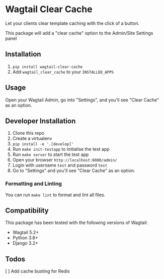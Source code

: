# Wagtail Clear Cache

Let your clients clear template caching with the click of a button.

This package will add a "clear cache" option to the Admin/Site Settings panel

## Installation

1. `pip install wagtail-clear-cache`
2. Add `wagtail_clear_cache` to your `INSTALLED_APPS`

## Usage

Open your Wagtail Admin, go into "Settings", and you'll see "Clear Cache" as an option.

## Developer Installation

1. Clone this repo
2. Create a virtualenv
3. `pip install -e '.[develop]'`
4. Run `make init-testapp` to initialise the test app
5. Run `make server` to start the test app
6. Open your browser `http://localhost:8000/admin/`
7. Login with username `test` and password `test`
8. Go to "Settings" and you'll see "Clear Cache" as an option.

### Formatting and Linting

You can run `make lint` to format and lint all files.

## Compatibility

This package has been tested with the following versions of Wagtail:

- Wagtail 5.2+
- Python 3.8+
- Django 3.2+

## Todos

[ ] Add cache busting for Redis
